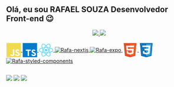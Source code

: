 ## Olá, eu sou RAFAEL SOUZA Desenvolvedor Front-end  😉
<div align="center">
  <a href="https://github.com/Muglly">
  <img height="180rem" src="https://github-readme-stats.vercel.app/api?username=Muglly&show_icons=true&theme=cobalt&include_all_commits=true&count_private=true"/>
  <img height="180rem" src="https://github-readme-stats.vercel.app/api/top-langs/?username=Muglly&layout=compact&langs_count=7&theme=cobalt"/>
</div>
  
<div style="display: inline_block"><br>
  <img align="center" alt="Rafa-Js" width="40" src="https://raw.githubusercontent.com/devicons/devicon/master/icons/javascript/javascript-plain.svg">
  <img align="center" alt="Rafa-Ts" width="40" src="https://raw.githubusercontent.com/devicons/devicon/master/icons/typescript/typescript-plain.svg">
  <img align="center" alt="Rafa-React" width="40" src="https://raw.githubusercontent.com/devicons/devicon/master/icons/react/react-original.svg">
  <img align="center" alt="Rafa-nextjs" width="40" src="https://www.rlogical.com/wp-content/uploads/2021/08/Rlogical-Blog-Images-thumbnail.png">
  <img align="center" alt="Rafa-expo" width="40" src="https://mobiletech360.co/Apps/wp-content/uploads/2021/08/Expo-APK-v2.21.5-Download-150x150.png">
  <img align="center" alt="Rafa-HTML" width="40" src="https://raw.githubusercontent.com/devicons/devicon/master/icons/html5/html5-original.svg">
  <img align="center" alt="Rafa-CSS" width="40" src="https://raw.githubusercontent.com/devicons/devicon/master/icons/css3/css3-original.svg">
  <img align="center" alt="Rafa-styled-components" width="40" src="https://styled-components.com/atom.png">
</div>
  
##  

<div>
  <a href="https://instagram.com/devrafaelsouza" target="_blank"><img src="https://img.shields.io/badge/-Instagram-%23E4405F?style=for-the-badge&logo=instagram&logoColor=white" target="_blank"></a>
  <a href = "mailto:rpsouza.dev@gmail.com"><img src="https://img.shields.io/badge/-Gmail-%23333?style=for-the-badge&logo=gmail&logoColor=white" target="_blank"></a>
  <a href="https://www.linkedin.com/in/devrafaelsouza/" target="_blank"><img src="https://img.shields.io/badge/-LinkedIn-%230077B5?style=for-the-badge&logo=linkedin&logoColor=white" target="_blank"></a> 
</div>
